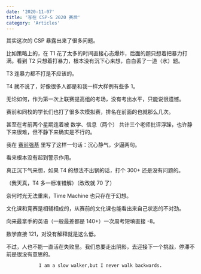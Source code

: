 ```yaml
---
date: '2020-11-07'
title: '写在 CSP-S 2020 赛后'
category: 'Articles'
---
```


其实这次的 CSP 暴露出来了很多问题。

比如策略上的，在 T1 花了太多的时间直接心态爆炸，后面的题只想着把暴力打满。看到 T2 只想着打暴力，根本没有沉下心来想，白白丢了一道（水）题。

T3 连暴力都不打是不应该的。

T4 就不说了，好像很多人都是和我一样大样例有些多 1。

无论如何，作为第一次上联赛提高组的考场，没有考出水平，只能说很遗憾。

赛前和同校的学长们也打了很多次模拟赛，排名在前面的也就那么几次。

甚至在考前两个星期连着被 数学、信息（两个） 共计三个老师批评浮躁，也许静下来很难，但不静下来确实是不行的。

我在 [赛前强基](https://www.cnblogs.com/orchid-any/p/13928614.html) 里写了这样一句话：沉心静气，少逼两句。

看来根本没有起到警示作用。

真正沉下气来想，如果 T4 的想法不出锅的话，打个 300+ 还是没有问题的。

（我天真，T4 多一标准错解）（改改就 70 了）

奈何时光无法重来，Time Machine 也只存在于幻想。

文化课和竞赛是相辅相成的，从赛前的文化课也能看出来自己状态的不对劲。

向来最拿手的英语（一般最差都是 140+）一次周考短填直接 -8。

数学直接 121，对没有解释就是这么低。

不过，人也不能一直活在失败里。我们总要走出阴影，去迎接下一个挑战，停滞不前是很没有意思的。

$$\texttt{I am a slow walker,but I never walk backwards.}$$